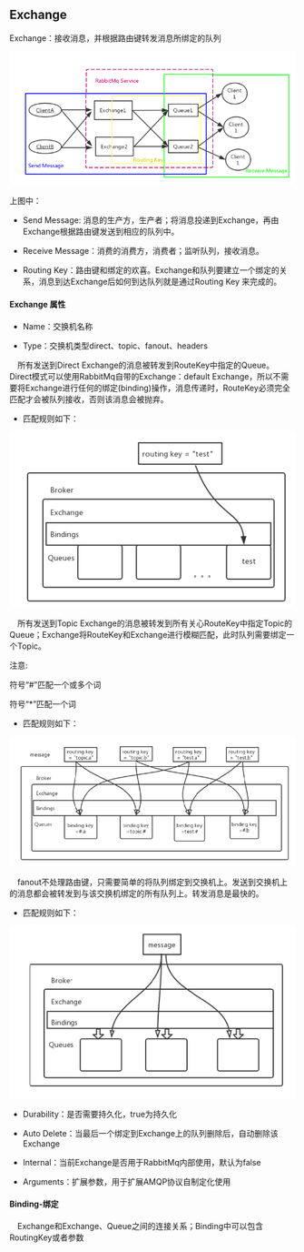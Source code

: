 ## Exchange

Exchange：接收消息，并根据路由键转发消息所绑定的队列

![image](https://github.com/FunCheney/concurrency/blob/master/src/Image/rabbitmq_1_exchange.jpg "消息流转")

上图中：

* Send Message: 消息的生产方，生产者；将消息投递到Exchange，再由Exchange根据路由键发送到相应的队列中。

* Receive Message：消费的消费方，消费者；监听队列，接收消息。

* Routing Key：路由键和绑定的欢喜。Exchange和队列要建立一个绑定的关系，消息到达Exchange后如何到达队列就是通过Routing Key 来完成的。

#### Exchange 属性

* Name：交换机名称

* Type：交换机类型direct、topic、fanout、headers

&ensp;&ensp;所有发送到Direct Exchange的消息被转发到RouteKey中指定的Queue。Direct模式可以使用RabbitMq自带的Exchange：default Exchange，所以不需要将Exchange进行任何的绑定(binding)操作，消息传递时，RouteKey必须完全匹配才会被队列接收，否则该消息会被抛弃。


* 匹配规则如下：

![image](https://github.com/FunCheney/concurrency/blob/master/src/Image/rabbitmq_2_exchange.jpg "direct")

&ensp;&ensp;所有发送到Topic Exchange的消息被转发到所有关心RouteKey中指定Topic的Queue；Exchange将RouteKey和Exchange进行模糊匹配，此时队列需要绑定一个Topic。

注意:

符号“#”匹配一个或多个词

符号“*”匹配一个词

* 匹配规则如下：

![image](https://github.com/FunCheney/concurrency/blob/master/src/Image/rabbitmq_3_exchange.jpg "Topic")

&ensp;&ensp;fanout不处理路由键，只需要简单的将队列绑定到交换机上。发送到交换机上的消息都会被转发到与该交换机绑定的所有队列上。转发消息是最快的。

* 匹配规则如下：

![image](https://github.com/FunCheney/concurrency/blob/master/src/Image/rabbitmq_4_exchange.jpg "fanout")

* Durability：是否需要持久化，true为持久化

* Auto Delete：当最后一个绑定到Exchange上的队列删除后，自动删除该Exchange

* Internal：当前Exchange是否用于RabbitMq内部使用，默认为false

* Arguments：扩展参数，用于扩展AMQP协议自制定化使用

#### Binding-绑定

&ensp;&ensp;Exchange和Exchange、Queue之间的连接关系；Binding中可以包含RoutingKey或者参数




 

 
 
